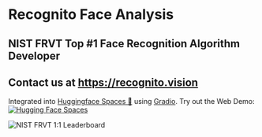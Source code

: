 # **Recognito Face Analysis**
## NIST FRVT Top #1 Face Recognition Algorithm Developer<br/>
## Contact us at https://recognito.vision

Integrated into [Huggingface Spaces 🤗](https://huggingface.co/spaces) using [Gradio](https://github.com/gradio-app/gradio). Try out the Web Demo: [![Hugging Face Spaces](https://img.shields.io/badge/%F0%9F%A4%97%20Hugging%20Face-Spaces-blue)](https://huggingface.co/spaces/FaceOnLive/Face-Recognition-SDK)

<img src="https://recognito.vision/wp-content/uploads/2023/12/black-1.png" alt="NIST FRVT 1:1 Leaderboard">
